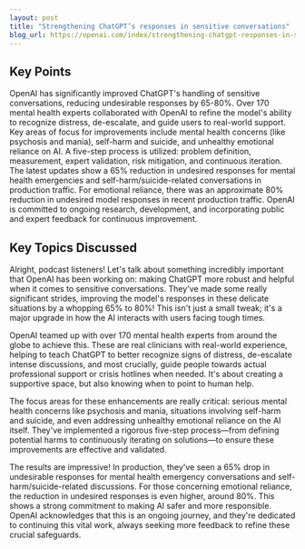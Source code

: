 ```yaml
---
layout: post 
title: "Strengthening ChatGPT’s responses in sensitive conversations"
blog_url: https://openai.com/index/strengthening-chatgpt-responses-in-sensitive-conversations/?utm_source=tldrai 
---
```




## Key Points

OpenAI has significantly improved ChatGPT's handling of sensitive conversations, reducing undesirable responses by 65-80%.
Over 170 mental health experts collaborated with OpenAI to refine the model's ability to recognize distress, de-escalate, and guide users to real-world support.
Key areas of focus for improvements include mental health concerns (like psychosis and mania), self-harm and suicide, and unhealthy emotional reliance on AI.
A five-step process is utilized: problem definition, measurement, expert validation, risk mitigation, and continuous iteration.
The latest updates show a 65% reduction in undesired responses for mental health emergencies and self-harm/suicide-related conversations in production traffic.
For emotional reliance, there was an approximate 80% reduction in undesired model responses in recent production traffic.
OpenAI is committed to ongoing research, development, and incorporating public and expert feedback for continuous improvement.

## Key Topics Discussed

Alright, podcast listeners! Let's talk about something incredibly important that OpenAI has been working on: making ChatGPT more robust and helpful when it comes to sensitive conversations. They've made some really significant strides, improving the model's responses in these delicate situations by a whopping 65% to 80%! This isn't just a small tweak; it's a major upgrade in how the AI interacts with users facing tough times.

OpenAI teamed up with over 170 mental health experts from around the globe to achieve this. These are real clinicians with real-world experience, helping to teach ChatGPT to better recognize signs of distress, de-escalate intense discussions, and most crucially, guide people towards actual professional support or crisis hotlines when needed. It's about creating a supportive space, but also knowing when to point to human help.

The focus areas for these enhancements are really critical: serious mental health concerns like psychosis and mania, situations involving self-harm and suicide, and even addressing unhealthy emotional reliance on the AI itself. They've implemented a rigorous five-step process—from defining potential harms to continuously iterating on solutions—to ensure these improvements are effective and validated.

The results are impressive! In production, they've seen a 65% drop in undesirable responses for mental health emergency conversations and self-harm/suicide-related discussions. For those concerning emotional reliance, the reduction in undesired responses is even higher, around 80%. This shows a strong commitment to making AI safer and more responsible. OpenAI acknowledges that this is an ongoing journey, and they're dedicated to continuing this vital work, always seeking more feedback to refine these crucial safeguards.

